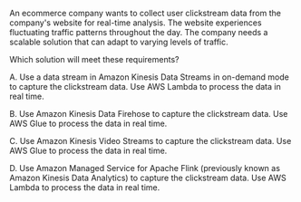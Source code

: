 An ecommerce company wants to collect user clickstream data from the company's website for real-time analysis. The website experiences fluctuating traffic patterns throughout the day. The company needs a scalable solution that can adapt to varying levels of traffic.

Which solution will meet these requirements?

A. Use a data stream in Amazon Kinesis Data Streams in on-demand mode to capture the clickstream data. Use AWS Lambda to process the data in real time.

B. Use Amazon Kinesis Data Firehose to capture the clickstream data. Use AWS Glue to process the data in real time.

C. Use Amazon Kinesis Video Streams to capture the clickstream data. Use AWS Glue to process the data in real time.

D. Use Amazon Managed Service for Apache Flink (previously known as Amazon Kinesis Data Analytics) to capture the clickstream data. Use AWS Lambda to process the data in real time.
